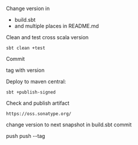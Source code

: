 Change version in 

* build.sbt
* and multiple places in README.md

Clean and test cross scala version

    sbt clean +test

Commit
    
tag with version

    
Deploy to maven central:

    sbt +publish-signed
    

Check and publish artifact
    
    https://oss.sonatype.org/
    
change version to next snapshot in build.sbt
commit

    
push
push --tag  
